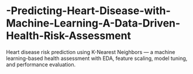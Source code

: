 # -Predicting-Heart-Disease-with-Machine-Learning-A-Data-Driven-Health-Risk-Assessment
Heart disease risk prediction using K-Nearest Neighbors — a machine learning-based health assessment with EDA, feature scaling, model tuning, and performance evaluation.
